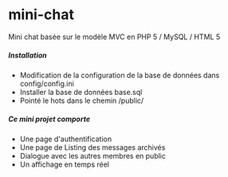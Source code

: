 # mini-chat

Mini chat basée sur le modèle MVC en PHP 5 / MySQL / HTML 5



<h5>Installation</h5>
<ul>
<li>Modification de la configuration de la base de données dans config/config.ini</li>
<li>Installer la base de données base.sql</li>
<li>Pointé le hots dans le chemin /public/</li>
</ul>


<h5>Ce mini projet comporte</h5>
<ul>
<li>Une page d'authentification</li>
<li>Une page de Listing des messages archivés</li>
<li>Dialogue avec les autres membres en public</li>
<li>Un affichage en temps réel</li>
</ul>

